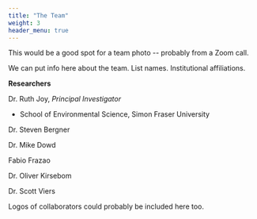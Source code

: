 ```yaml
---
title: "The Team"
weight: 3
header_menu: true
---
```


This would be a good spot for a team photo -- probably from a Zoom call.

We can put info here about the team. List names. Institutional affiliations. 


**Researchers**

Dr. Ruth Joy, *Principal Investigator*
- School of Environmental Science, Simon Fraser University


Dr. Steven Bergner

Dr. Mike Dowd

Fabio Frazao

Dr. Oliver Kirsebom

Dr. Scott Viers

Logos of collaborators could probably be included here too.
